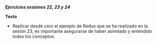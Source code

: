 **_Ejercicios sesiones 22, 23 y 24_**

**Texto**

* Replicar desde cero el ejemplo de Redux que se ha realizado en la sesión 23, es importante asegurarse de haber asimilado y entendido todos los conceptos.

